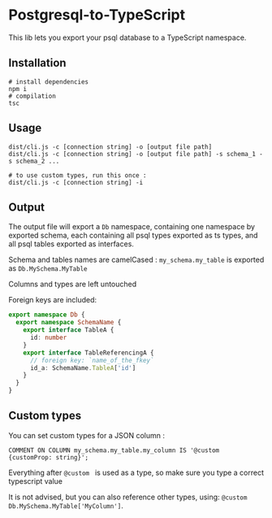 # Postgresql-to-TypeScript

This lib lets you export your psql database to a TypeScript namespace.

## Installation

```shell
# install dependencies
npm i
# compilation
tsc
```

## Usage

```shell
dist/cli.js -c [connection string] -o [output file path]
dist/cli.js -c [connection string] -o [output file path] -s schema_1 -s schema_2 ...

# to use custom types, run this once :
dist/cli.js -c [connection string] -i
```

## Output
The output file will export a `Db` namespace, containing one namespace by exported schema, each containing all psql types exported as ts types, and all psql tables exported as interfaces.

Schema and tables names are camelCased : `my_schema.my_table` is exported as `Db.MySchema.MyTable`

Columns and types are left untouched

Foreign keys are included:
```ts
export namespace Db {
  export namespace SchemaName {
    export interface TableA {
      id: number
    }
    export interface TableReferencingA {
      // foreign key: `name_of_the_fkey`
      id_a: SchemaName.TableA['id']
    }
  }
}
```

## Custom types

You can set custom types for a JSON column :
```postgresql
COMMENT ON COLUMN my_schema.my_table.my_column IS '@custom {customProp: string}';
```

Everything after `@custom ` is used as a type, so make sure you type a correct typescript value

It is not advised, but you can also reference other types, using: `@custom Db.MySchema.MyTable['MyColumn']`.